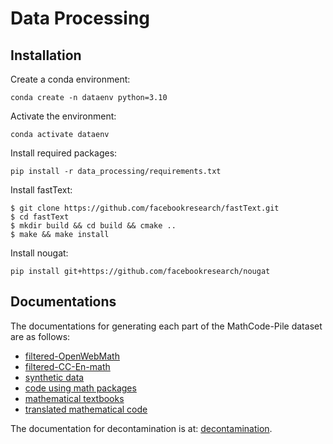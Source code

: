 # Data Processing

## Installation

Create a conda environment:

```shell
conda create -n dataenv python=3.10
```

Activate the environment:

```shell
conda activate dataenv
```

Install required packages:

```shell
pip install -r data_processing/requirements.txt
```

Install fastText:

```shell
$ git clone https://github.com/facebookresearch/fastText.git
$ cd fastText
$ mkdir build && cd build && cmake ..
$ make && make install
```

Install nougat:

```shell
pip install git+https://github.com/facebookresearch/nougat
```

## Documentations

The documentations for generating each part of the MathCode-Pile dataset are as follows:

- [filtered-OpenWebMath](data_processing/basic_data/open_web_math/README.md)
- [filtered-CC-En-math](data_processing/basic_data/cc_en_math/README.md)
- [synthetic data](data_processing/basic_data/synthetic_data/README.md)
- [code using math packages](data_processing/basic_data/code_with_math_packages/README.md)
- [mathematical textbooks](data_processing/basic_data/textbooks/README.md)
- [translated mathematical code](data_processing/mathematical_code/README.md)

The documentation for decontamination is at: [decontamination](data_processing/decontamination/README.md).